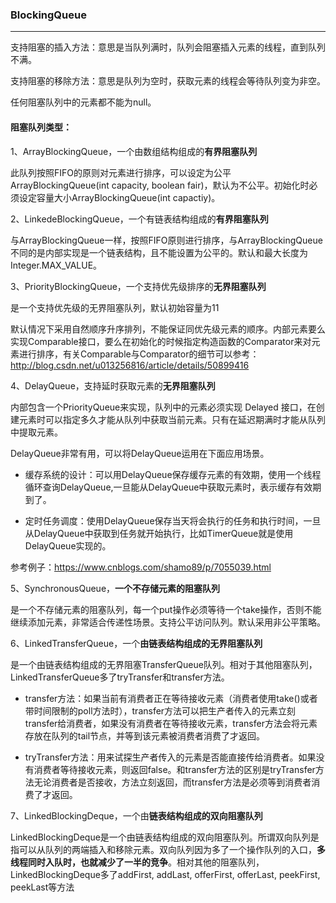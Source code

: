 ### BlockingQueue
---

支持阻塞的插入方法：意思是当队列满时，队列会阻塞插入元素的线程，直到队列不满。

支持阻塞的移除方法：意思是队列为空时，获取元素的线程会等待队列变为非空。

任何阻塞队列中的元素都不能为null。


#### 阻塞队列类型：


1、ArrayBlockingQueue，一个由数组结构组成的**有界阻塞队列**

此队列按照FIFO的原则对元素进行排序，可以设定为公平ArrayBlockingQueue(int capacity, boolean fair)，默认为不公平。初始化时必须设定容量大小ArrayBlockingQueue(int capactiy)。

2、LinkedeBlockingQueue，一个有链表结构组成的**有界阻塞队列**

与ArrayBlockingQueue一样，按照FIFO原则进行排序，与ArrayBlockingQueue不同的是内部实现是一个链表结构，且不能设置为公平的。默认和最大长度为Integer.MAX_VALUE。


3、PriorityBlockingQueue，一个支持优先级排序的**无界阻塞队列**

是一个支持优先级的无界阻塞队列，默认初始容量为11

默认情况下采用自然顺序升序排列，不能保证同优先级元素的顺序。内部元素要么实现Comparable接口，要么在初始化的时候指定构造函数的Comparator来对元素进行排序，有关Comparable与Comparator的细节可以参考：http://blog.csdn.net/u013256816/article/details/50899416

4、DelayQueue，支持延时获取元素的**无界阻塞队列**

内部包含一个PriorityQueue来实现，队列中的元素必须实现 Delayed 接口，在创建元素时可以指定多久才能从队列中获取当前元素。只有在延迟期满时才能从队列中提取元素。

DelayQueue非常有用，可以将DelayQueue运用在下面应用场景。

* 缓存系统的设计：可以用DelayQueue保存缓存元素的有效期，使用一个线程循环查询DelayQueue,一旦能从DelayQueue中获取元素时，表示缓存有效期到了。

* 定时任务调度：使用DelayQueue保存当天将会执行的任务和执行时间，一旦从DelayQueue中获取到任务就开始执行，比如TimerQueue就是使用DelayQueue实现的。


参考例子：https://www.cnblogs.com/shamo89/p/7055039.html


5、SynchronousQueue，**一个不存储元素的阻塞队列**

是一个不存储元素的阻塞队列，每一个put操作必须等待一个take操作，否则不能继续添加元素，非常适合传递性场景。支持公平访问队列。默认采用非公平策略。

6、LinkedTransferQueue，一个**由链表结构组成的无界阻塞队列**

是一个由链表结构组成的无界阻塞TransferQueue队列。相对于其他阻塞队列，LinkedTransferQueue多了tryTransfer和transfer方法。

* transfer方法：如果当前有消费者正在等待接收元素（消费者使用take()或者带时间限制的poll方法时），transfer方法可以把生产者传入的元素立刻transfer给消费者，如果没有消费者在等待接收元素，transfer方法会将元素存放在队列的tail节点，并等到该元素被消费者消费了才返回。

* tryTransfer方法：用来试探生产者传入的元素是否能直接传给消费者。如果没有消费者等待接收元素，则返回false。和transfer方法的区别是tryTransfer方法无论消费者是否接收，方法立刻返回，而transfer方法是必须等到消费者消费了才返回。


7、LinkedBlockingDeque，一个由**链表结构组成的双向阻塞队列**

LinkedBlockingDeque是一个由链表结构组成的双向阻塞队列。所谓双向队列是指可以从队列的两端插入和移除元素。双向队列因为多了一个操作队列的入口，**多线程同时入队时，也就减少了一半的竞争**。相对其他的阻塞队列，LinkedBlockingDeque多了addFirst, addLast, offerFirst, offerLast, peekFirst, peekLast等方法





